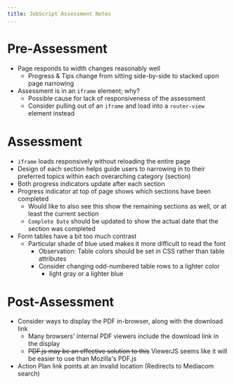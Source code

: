 ```yaml
---
title: JobScript Assessment Notes
...
```


# Pre-Assessment

- Page responds to width changes reasonably well
	+ Progress & Tips change from sitting side-by-side to stacked upon page narrowing
- Assessment is in an `iframe` element; why?
	+ Possible cause for lack of responsiveness of the assessment
	+ Consider pulling out of an `iframe` and load into a `router-view` element instead
	
# Assessment

- `iframe` loads responsively without reloading the entire page
- Design of each section helps guide users to narrowing in to their preferred topics within each overarching category (section)
- Both progress indicators update after each section
- Progress indicator at top of page shows which sections have been completed
	+ Would like to also see this show the remaining sections as well, or at least the current section
	+ `Complete Date` should be updated to show the actual date that the section was completed
- Form tables have a bit too much contrast
	+ Particular shade of blue used makes it more difficult to read the font
		* Observation: Table colors should be set in CSS rather than table attributes
		* Consider changing odd-numbered table rows to a lighter color
			- light gray or a lighter blue

# Post-Assessment

- Consider ways to display the PDF in-browser, along with the download link
	+ Many browsers' internal PDF viewers include the download link in the display
	+ ~~PDF.js may be an effective solution to this~~ ViewerJS seems like it will be easier to use than Mozilla's PDF.js
- Action Plan link points at an invalid location (Redirects to Mediacom search)